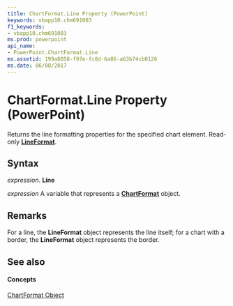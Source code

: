 ```yaml
---
title: ChartFormat.Line Property (PowerPoint)
keywords: vbapp10.chm691003
f1_keywords:
- vbapp10.chm691003
ms.prod: powerpoint
api_name:
- PowerPoint.ChartFormat.Line
ms.assetid: 199a8058-f97e-fc8d-6a86-a63b74cb0126
ms.date: 06/08/2017
---
```



# ChartFormat.Line Property (PowerPoint)

Returns the line formatting properties for the specified chart element. Read-only  **[LineFormat](PowerPoint.LineFormat.md)**.


## Syntax

 _expression_. **Line**

 _expression_ A variable that represents a **[ChartFormat](PowerPoint.ChartFormat.md)** object.


## Remarks

For a line, the  **LineFormat** object represents the line itself; for a chart with a border, the **LineFormat** object represents the border.


## See also


#### Concepts


[ChartFormat Object](PowerPoint.ChartFormat.md)

